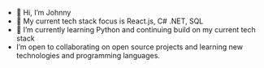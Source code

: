 - 👋 Hi, I’m Johnny
- 👀 My current tech stack focus is React.js, C# .NET, SQL
- 🌱 I’m currently learning Python and continuing build on my current tech stack
- I’m open to collaborating on open source projects and learning new technologies and programming languages.

<!---
JV3200/JV3200 is a ✨ special ✨ repository because its `README.md` (this file) appears on your GitHub profile.
You can click the Preview link to take a look at your changes.
--->
